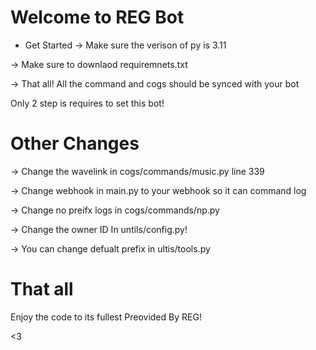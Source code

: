 # Welcome to REG Bot

- Get Started
-> Make sure the verison of py is 3.11

-> Make sure to downlaod requiremnets.txt

-> That all! All the command and cogs should be synced with your bot

Only 2 step is requires to set this bot!

# Other Changes

-> Change the wavelink in cogs/commands/music.py line 339

-> Change webhook in main.py to your webhook so it can command log

-> Change no preifx logs in cogs/commands/np.py 

-> Change the owner ID In untils/config.py!

-> You can change defualt prefix in ultis/tools.py

# That all 

Enjoy the code to its fullest Preovided By REG!

<3
